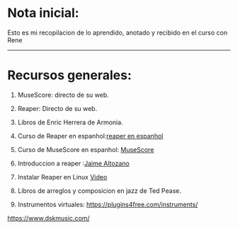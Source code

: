# Nota inicial:

Esto es mi recopilacion de lo aprendido, anotado y recibido en el curso con Rene

--- 

# Recursos generales:



1. MuseScore: directo de su web.

2. Reaper: Directo de su web.

3. Libros de Enric Herrera de Armonia.

4. Curso de Reaper en espanhol:[reaper en espanhol](https://www.youtube.com/watch?v=ce1Ydk2MGss&list=PLYTyqUrZKQdsRy6BB_y_unkg3YiJ8csyL)

5. Curso de MuseScore en espanhol: [MuseScore](https://www.youtube.com/@musescore/playlists)

6. Introduccion a reaper :[Jaime Altozano](https://www.youtube.com/watch?v=BacNrKKPMsE)

7. Instalar Reaper en Linux [Video](https://www.youtube.com/watch?v=DN1TtpfjRI4)

8. Libros de arreglos y composicion en jazz de Ted Pease.


9. Instrumentos virtuales:
https://plugins4free.com/instruments/


https://www.dskmusic.com/